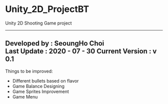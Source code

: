 # Unity_2D_ProjectBT
Unity 2D Shooting Game project

-----------------------------------------------------------------------
Developed by : SeoungHo Choi      
Last Update : 2020 - 07 - 30
Current Version : v 0.1    
-----------------------------------------------------------------------

Things to be improved:
- Different bullets based on flavor
- Game Balance Designing
- Game Sprites Improvement
- Game Menu
